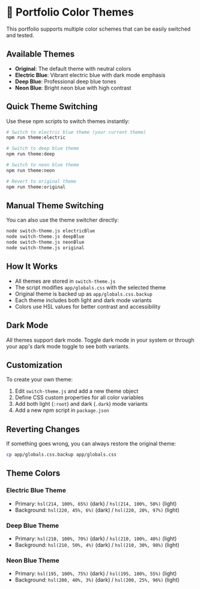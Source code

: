 # 🎨 Portfolio Color Themes

This portfolio supports multiple color schemes that can be easily switched and tested.

## Available Themes

- **Original**: The default theme with neutral colors
- **Electric Blue**: Vibrant electric blue with dark mode emphasis
- **Deep Blue**: Professional deep blue tones
- **Neon Blue**: Bright neon blue with high contrast

## Quick Theme Switching

Use these npm scripts to switch themes instantly:

```bash
# Switch to electric blue theme (your current theme)
npm run theme:electric

# Switch to deep blue theme
npm run theme:deep

# Switch to neon blue theme
npm run theme:neon

# Revert to original theme
npm run theme:original
```

## Manual Theme Switching

You can also use the theme switcher directly:

```bash
node switch-theme.js electricBlue
node switch-theme.js deepBlue
node switch-theme.js neonBlue
node switch-theme.js original
```

## How It Works

- All themes are stored in `switch-theme.js`
- The script modifies `app/globals.css` with the selected theme
- Original theme is backed up as `app/globals.css.backup`
- Each theme includes both light and dark mode variants
- Colors use HSL values for better contrast and accessibility

## Dark Mode

All themes support dark mode. Toggle dark mode in your system or through your app's dark mode toggle to see both variants.

## Customization

To create your own theme:

1. Edit `switch-theme.js` and add a new theme object
2. Define CSS custom properties for all color variables
3. Add both light (`:root`) and dark (`.dark`) mode variants
4. Add a new npm script in `package.json`

## Reverting Changes

If something goes wrong, you can always restore the original theme:

```bash
cp app/globals.css.backup app/globals.css
```

## Theme Colors

### Electric Blue Theme
- Primary: `hsl(214, 100%, 65%)` (dark) / `hsl(214, 100%, 50%)` (light)
- Background: `hsl(220, 45%, 6%)` (dark) / `hsl(220, 20%, 97%)` (light)

### Deep Blue Theme  
- Primary: `hsl(210, 100%, 70%)` (dark) / `hsl(210, 100%, 40%)` (light)
- Background: `hsl(210, 50%, 4%)` (dark) / `hsl(210, 30%, 98%)` (light)

### Neon Blue Theme
- Primary: `hsl(195, 100%, 75%)` (dark) / `hsl(195, 100%, 55%)` (light)  
- Background: `hsl(200, 40%, 3%)` (dark) / `hsl(200, 25%, 96%)` (light)